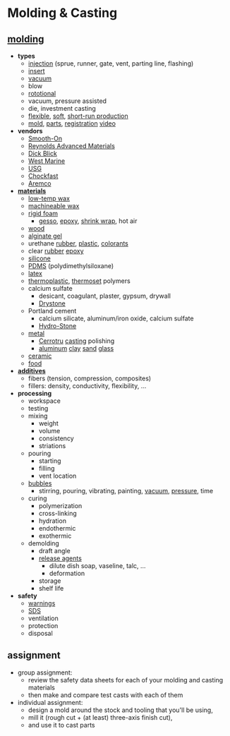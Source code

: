 # Molding & Casting

## [molding](http://academy.cba.mit.edu/classes/molding_casting/foosball.png)
- **types**
  - [injection](https://www.apsx.com/desktop-injection-molding-machine-p/apsx_pim.htm) (sprue, runner, gate, vent, parting line, flashing)
  - [insert](http://fabacademy.org/archives/2012/students/bas.withagen/cl08asgn.html)
  - [vacuum](http://cba.mit.edu/tools/#Formech_FM660_Vacuum_Former)
  - blow
  - [rototional](http://fabacademy.org/archives/2015/eu/students/silli.saverio/project07.html)
  - vacuum, pressure assisted
  - die, investment casting
  - [flexible](http://fab.cba.mit.edu/classes/863.13/people/crreed/weekly/week6.html), [soft](http://fab.cba.mit.edu/classes/863.13/people/crreed/weekly/week6.html), [short-run production](http://fab.cba.mit.edu/classes/863.11/people/janice.wang/MAS863.11Site/MoldingCats.html)
  - [mold](https://news.mit.edu/2019/engineers-demonstrate-lighter-flexible-airplane-wing-0401), [parts](http://fab.cba.mit.edu/classes/863.12/people/matted/weekly-projects/6-molding-and-casting.html), [registration](http://academy.cba.mit.edu/classes/molding_casting/tippy.png) [video](http://academy.cba.mit.edu/classes/molding_casting/tippy.mp4)
- **vendors**
  - [Smooth-On](http://www.smooth-on.com/)
  - [Reynolds Advanced Materials](http://www.reynoldsam.com/)
  - [Dick Blick](http://www.dickblick.com/)
  - [West Marine](http://www.westmarine.com/)
  - [USG](http://plaster.com/)
  - [Chockfast](http://chockfast.com/products)
  - [Aremco](http://www.aremco.com/)
- **[materials](http://fab.cba.mit.edu/about/fab/inv.html)**
  - [low-temp wax](http://www.dickblick.com/products/amaco-flexwax-moldmaking-material/)
  - [machineable wax](http://www.machinablewax.com/)
  - [rigid foam](https://www.homedepot.com/p/Owens-Corning-FOAMULAR-250-2-in-x-48-in-x-8-ft-R-10-Scored-Squared-Edge-Insulation-Sheathing-52DD/202085962)
    - [gesso](http://www.dickblick.com/products/blick-studio-gesso/), [epoxy](https://www.smooth-on.com/products/epsilon), [shrink wrap](https://www.uline.com/Grp_49/Shrink-Film-Rolls), hot air
  - [wood](https://www.freemansupply.com/products/machinable-media/perfect-plank-specialty-lumber)
  - [alginate gel](http://www.dickblick.com/products/activa-instamold-moldmaking-compound/)
  - urethane [rubber](https://www.smooth-on.com/category/urethane-rubber), [plastic](https://www.smooth-on.com/category/urethane-resin), [colorants](https://www.smooth-on.com/products/so-strong/)
  - clear [rubber](https://www.smooth-on.com/products/encapso-k) [epoxy](https://www.smooth-on.com/products/epoxacast-690)
  - [silicone](https://www.smooth-on.com/category/tin-silicone)
  - [PDMS](http://www.dowcorning.com/applications/search/products/Details.aspx?prod=01064291&type=PROD) (polydimethylsiloxane)
  - [latex](http://www.dickblick.com/products/amaco-rubber-latex/)
  - [thermoplastic](http://www.mcmaster.com/#thermoplastics), [thermoset](http://www.mcmaster.com/#thermosets) polymers
  - calcium sulfate
    - desicant, coagulant, plaster, gypsum, drywall
    - [Drystone](https://plaster.com/product/usg-drystone)
  - Portland cement
    - calcium silicate, aluminum/iron oxide, calcium sulfate
    - [Hydro-Stone](https://plaster.com/product/usg-hydrostone)
  - [metal](http://fabacademy.org/archives/2015/as/students/wang.tse-kang/week09.html)
    - [Cerrotru](http://www.rotometals.com/product-p/lmp281.htm) [casting](https://www.amazon.com/Do-It-Molds-1892-Hot-Pot-2/dp/B002QG3H9M) polishing
    - [aluminum](http://fab.cba.mit.edu/classes/863.15/doc/tutorials/sandcasting/index.html) [clay](http://www.amazon.com/UJ-Ramelson-Co-clayset-Casting/dp/B00JJ07G4K) [sand](http://www.amazon.com/Grobet-SAND-CASTING-SET/dp/B003TFSBBS) [glass](http://academy.cba.mit.edu/classes/molding_casting/glass.png)
  - [ceramic](http://www.aremco.com/)
  - [food](http://www.smooth-on.com/Silicone-Rubber-an/c2_1115_1134/index.html)
- **[additives](http://www.westmarine.com/fiberglass-fillers)**
  - fibers (tension, compression, composites)
  - fillers: density, conductivity, flexibility, ...
- **processing**
  - workspace
  - testing
  - mixing
    - weight
    - volume
    - consistency
    - striations
  - pouring
    - starting
    - filling
    - vent location
  - [bubbles](http://academy.cba.mit.edu/classes/molding_casting/bubbles.png)
    - stirring, pouring, vibrating, painting, [vacuum](https://www.smooth-on.com/products/vacuum-chamber/), [pressure](https://www.smooth-on.com/products/pressure-chamber/), time
  - curing
    - polymerization
    - cross-linking
    - hydration
    - endothermic
    - exothermic
  - demolding
    - draft angle
    - [release agents](http://www.smooth-on.com/Release-Agents-and/c9_1123_1169/index.html)
      - dilute dish soap, vaseline, talc, ...
      - deformation
    - storage
    - shelf life
- **safety**
  - [warnings](https://www.smooth-on.com/products/crystal-clear-200)
  - [SDS](https://justinlavallee.pages.cba.mit.edu/tutorials/how-to-read-SDS/index.html)
  - ventilation
  - protection
  - disposal

## assignment
- group assignment:
  - review the safety data sheets for each of your molding and casting materials
  - then make and compare test casts with each of them
- individual assignment:
  - design a mold around the stock and tooling that you'll be using,
  - mill it (rough cut + (at least) three-axis finish cut),
  - and use it to cast parts